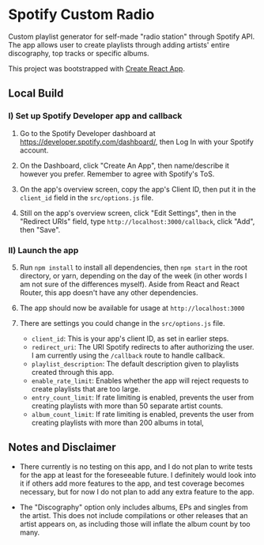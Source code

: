 # Spotify Custom Radio

Custom playlist generator for self-made "radio station" through Spotify API. The app allows user to create playlists through adding artists' entire discography, top tracks or specific albums.

This project was bootstrapped with [Create React App](https://github.com/facebook/create-react-app).

## Local Build

### I) Set up Spotify Developer app and callback

1) Go to the Spotify Developer dashboard at https://developer.spotify.com/dashboard/, then Log In with your Spotify account.

2) On the Dashboard, click "Create An App", then name/describe it however you prefer. Remember to agree with Spotify's ToS.

3) On the app's overview screen, copy the app's Client ID, then put it in the `client_id` field in the `src/options.js` file.

4) Still on the app's overview screen, click "Edit Settings", then in the "Redirect URIs" field, type `http://localhost:3000/callback`, click "Add", then "Save".

### II) Launch the app

5) Run `npm install` to install all dependencies, then `npm start` in the root directory, or yarn, depending on the day of the week (in other words I am not sure of the differences myself). Aside from React and React Router, this app doesn't have any other dependencies.

6) The app should now be available for usage at `http://localhost:3000`

7) There are settings you could change in the `src/options.js` file.

    - `client_id`: This is your app's client ID, as set in earlier steps.
    - `redirect_uri`: The URI Spotify redirects to after authorizing the user. I am currently using the `/callback` route to handle callback.
    - `playlist_description`: The default description given to playlists created through this app.
    - `enable_rate_limit`: Enables whether the app will reject requests to create playlists that are too large.
    - `entry_count_limit`: If rate limiting is enabled, prevents the user from creating playlists with more than 50 separate artist counts.
    - `album_count_limit`: If rate limiting is enabled, prevents the user from creating playlists with more than 200 albums in total,

## Notes and Disclaimer

- There currently is no testing on this app, and I do not plan to write tests for the app at least for the foreseeable future. I definitely would look into it if others add more features to the app, and test coverage becomes necessary, but for now I do not plan to add any extra feature to the app.

- The "Discography" option only includes albums, EPs and singles from the artist. This does not include compilations or other releases that an artist appears on, as including those will inflate the album count by too many.